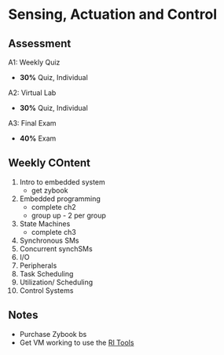 # Sensing, Actuation and Control

## Assessment

A1: Weekly Quiz
- **30%** Quiz, Individual

A2: Virtual Lab
- **30%** Quiz, Individual

A3: Final Exam
- **40%** Exam


## Weekly COntent

1. Intro to embedded system
   - get zybook
2. Embedded programming
   - complete ch2
   - group up - 2 per group
3. State Machines
   - complete ch3
4. Synchronous SMs
5. Concurrent synchSMs
6. I/O
7. Peripherals
8. Task Scheduling
9. Utilization/ Scheduling
10. Control Systems

## Notes

- Purchase Zybook bs
- Get VM working to use the [RI Tools](http://www.cs.ucr.edu/~vahid/pes/RITools/)


